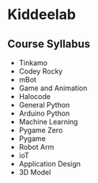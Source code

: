 # Kiddeelab

## Course Syllabus

- Tinkamo
- Codey Rocky
- mBot
- Game and Animation
- Halocode
- General Python
- Arduino Python
- Machine Learning
- Pygame Zero
- Pygame
- Robot Arm
- ioT
- Application Design
- 3D Model